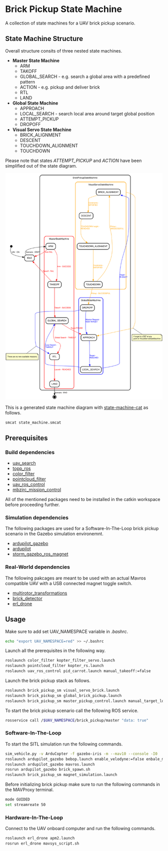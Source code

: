 # Brick Pickup State Machine

A collection of state machines for a UAV brick pickup scenario.

## State Machine Structure

Overall structure consits of three nested state machines.

* **Master State Machine**
  * ARM
  * TAKOFF
  * GLOBAL_SEARCH - e.g. search a global area with a predefined pattern
  * ACTION - e.g. pickup and deliver brick
  * RTL
  * LAND
* **Global State Machine**
  * APPROACH
  * LOCAL_SEARCH - search local area around target global position
  * ATTEMPT_PICKUP
  * DROPOFF
* **Visual Servo State Machine**
  * BRICK_ALIGNMENT
  * DESCENT
  * TOUCHDOWN_ALIGNMENT
  * TOUCHDOWN

Please note that states *ATTEMPT_PICKUP* and *ACTION* have been simplified out of the state diagram.

<div style="text-align:center">
  <img src="state_machine.svg" />
</div>

This is a generated state machine diagram with [state-machine-cat](https://github.com/sverweij/state-machine-cat) as follows.

```bash
smcat state_machine.smcat
```

## Prerequisites

### Build dependencies

* [uav_search](https://github.com/larics/uav-search-strategies/tree/mbzirc)
* [topp_ros](https://github.com/larics/topp_ros/tree/nuc-onboard)
* [color_filter](https://github.com/larics/MBZIRC_color_filter)
* [pointcloud_filter](https://github.com/larics/pointcloud_filter)
* [uav_ros_control](https://github.com/larics/uav_ros_control)
* [mbzirc_mission_control](https://github.com/mkrizmancic/mbzirc_mission_control)

All of the mentioned packages need to be installed in the catkin workspace before proceeding further.

### Simulation dependencies

The following packages are used for a Software-In-The-Loop brick pickup scenario in the Gazebo simulation environemnt.

* [ardupilot_gazebo](https://github.com/larics/ardupilot_gazebo/tree/kopterworx_setup_mbzirc)
* [ardupilot](https://github.com/ArduPilot/ardupilot)
* [storm_gazebo_ros_magnet](https://github.com/larics/storm_gazebo_ros_magnet/tree/melodic_electromagnet_dev)

### Real-World dependencies

The following pakcages are meant to be used with an actual Mavros compatible UAV with a USB connected magnet toggle switch.  

* [multirotor_transformations](https://github.com/larics/multirotor_transformations/tree/erl_uav_master)
* [brick_detector](https://github.com/larics/brick_detector)
* [erl_drone](https://github.com/larics/erl_drone)

## Usage

Make sure to add set UAV_NAMESPACE variable in *.bashrc*.

```bash
echo "export UAV_NAMESPACE=red" >> ~/.bashrc
```

Launch all the prerequisites in the following way.

```bash
roslaunch color_filter kopter_filter_servo.launch
roslaunch pointcloud_filter kopter_rs.launch
roslaunch uav_ros_control pid_carrot.launch manual_takeoff:=false
```

Launch the brick pickup stack as follows.

```bash
roslaunch brick_pickup_sm visual_servo_brick.launch
roslaunch brick_pickup_sm global_brick_pickup.launch
roslaunch brick_pickup_sm master_pickup_control.launch manual_target_location:=false
```

To start the brick pickup scenario call the following ROS service.

```bash
rosservice call /$UAV_NAMESPACE/brick_pickup/master "data: true"
```

### Software-In-The-Loop

To start the SITL simulation run the following commands.

```bash
sim_vehicle.py -v ArduCopter -f gazebo-iris -m --mav10 --console -I0
roslaunch ardupilot_gazebo bebop.launch enable_velodyne:=false enbale_magnet:=true
roslaunch ardupilot_gazebo mavros.launch
rosrun ardupilot_gazebo brick_spawn.sh
roslaunch brick_pickup_sm magnet_simulation.launch
```

Before initializing brick pickup make sure to run the following commands in the MAVProxy terminal.

```bash
mode GUIDED
set streamreate 50
```

### Hardware-In-The-Loop

Connect to the UAV onboard computer and run the following commands.

```bash
roslaunch erl_drone apm2.launch
rosrun erl_drone mavsys_script.sh
```